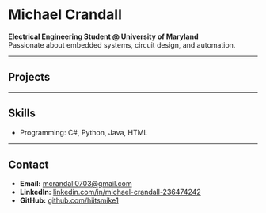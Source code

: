 # Michael Crandall
**Electrical Engineering Student @ University of Maryland**  
Passionate about embedded systems, circuit design, and automation.

---

## Projects

---

## Skills
- Programming: C#, Python, Java, HTML
---

## Contact
- **Email:** [mcrandall0703@gmail.com](mailto:mcrandall0703@gmail.com)
- **LinkedIn:** [linkedin.com/in/michael-crandall-236474242](https://www.linkedin.com/in/michael-crandall-236474242)
- **GitHub:** [github.com/hiitsmike1](https://github.com/hiitsmike1) 
